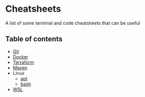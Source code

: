 # Cheatsheets

A list of some terminal and code cheatsheets that can be useful

## Table of contents

* [Git](git/git.md)
* [Docker](docker/docker.md)
* [Terraform](terraform/terraform.md)
* [Maven](build/maven.md)
* Linux
    * [apt](linux/apt.md)
    * [bash](linux/bash.md)
* [WSL](windows/wsl.md)